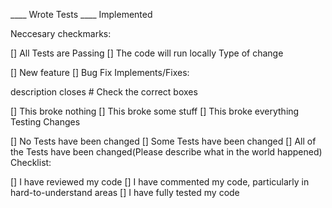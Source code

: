 ____ Wrote Tests ____ Implemented

Neccesary checkmarks:

[] All Tests are Passing
[] The code will run locally
Type of change

[] New feature
[] Bug Fix
Implements/Fixes:

description closes #
Check the correct boxes

[] This broke nothing
[] This broke some stuff
[] This broke everything
Testing Changes

[] No Tests have been changed
[] Some Tests have been changed
[] All of the Tests have been changed(Please describe what in the world happened)
Checklist:

[] I have reviewed my code
[] I have commented my code, particularly in hard-to-understand areas
[] I have fully tested my code
